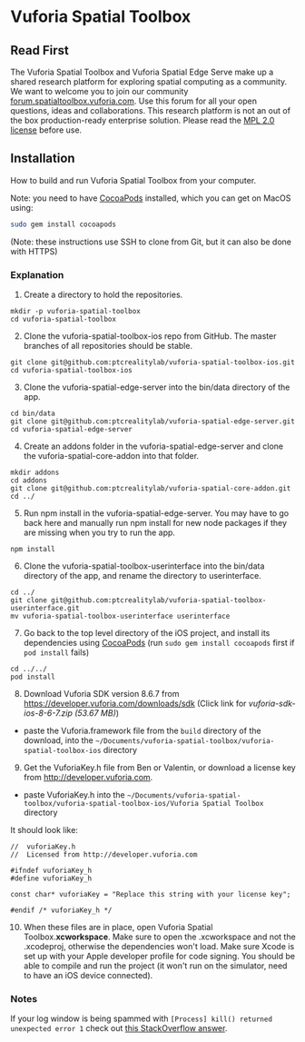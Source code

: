 # Vuforia Spatial Toolbox

## Read First
The Vuforia Spatial Toolbox and Vuforia Spatial Edge Serve make up a shared research platform for exploring spatial computing as a community. We want to welcome you to join our community [forum.spatialtoolbox.vuforia.com](https://forum.spatialtoolbox.vuforia.com). Use this forum for all your open questions, ideas and collaborations. This research platform is not an out of the box production-ready enterprise solution. Please read the [MPL 2.0 license](LICENSE) before use.

## Installation
How to build and run Vuforia Spatial Toolbox from your computer.

Note: you need to have [CocoaPods](https://guides.cocoapods.org/using/getting-started.html) installed, which you can get on MacOS using:

```bash
sudo gem install cocoapods
```

(Note: these instructions use SSH to clone from Git, but it can also be done with HTTPS)


### Explanation

1. Create a directory to hold the repositories.

```
mkdir -p vuforia-spatial-toolbox
cd vuforia-spatial-toolbox
```

2) Clone the vuforia-spatial-toolbox-ios repo from GitHub. The master branches of all repositories should be stable.

```
git clone git@github.com:ptcrealitylab/vuforia-spatial-toolbox-ios.git
cd vuforia-spatial-toolbox-ios
```

3) Clone the vuforia-spatial-edge-server into the bin/data directory of the app.

```
cd bin/data
git clone git@github.com:ptcrealitylab/vuforia-spatial-edge-server.git
cd vuforia-spatial-edge-server
```

4) Create an addons folder in the vuforia-spatial-edge-server and clone the vuforia-spatial-core-addon into that folder.

```
mkdir addons
cd addons
git clone git@github.com:ptcrealitylab/vuforia-spatial-core-addon.git
cd ../
```

5) Run npm install in the vuforia-spatial-edge-server. You may have to go back here and manually run npm install for new node packages if they are missing when you try to run the app.

```
npm install
```

6) Clone the vuforia-spatial-toolbox-userinterface into the bin/data directory of the app, and rename the directory to userinterface.

```
cd ../
git clone git@github.com:ptcrealitylab/vuforia-spatial-toolbox-userinterface.git
mv vuforia-spatial-toolbox-userinterface userinterface
```


7) Go back to the top level directory of the iOS project, and install its dependencies using [CocoaPods](https://guides.cocoapods.org/using/getting-started.html) (run `sudo gem install cocoapods` first if `pod install` fails)

```
cd ../../
pod install
```


8) Download Vuforia SDK version 8.6.7 from https://developer.vuforia.com/downloads/sdk (Click link for *vuforia-sdk-ios-8-6-7.zip (53.67 MB)*)

- paste the Vuforia.framework file from the `build` directory of the download, into the `~/Documents/vuforia-spatial-toolbox/vuforia-spatial-toolbox-ios` directory


9) Get the VuforiaKey.h file from Ben or Valentin, or download a license key from http://developer.vuforia.com. 

- paste VuforiaKey.h into the `~/Documents/vuforia-spatial-toolbox/vuforia-spatial-toolbox-ios/Vuforia Spatial Toolbox` directory 

It should look like:

```
//  vuforiaKey.h
//  Licensed from http://developer.vuforia.com

#ifndef vuforiaKey_h
#define vuforiaKey_h

const char* vuforiaKey = "Replace this string with your license key";

#endif /* vuforiaKey_h */
```

10) When these files are in place, open Vuforia Spatial Toolbox.**xcworkspace**. Make sure to open the .xcworkspace and not the .xcodeproj, otherwise the dependencies won't load. Make sure Xcode is set up with your Apple developer profile for code signing. You should be able to compile and run the project (it won't run on the simulator, need to have an iOS device connected).

### Notes

If your log window is being spammed with `[Process] kill() returned unexpected
error 1` check out [this StackOverflow
answer](https://stackoverflow.com/a/58774271).

